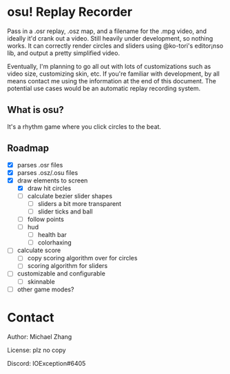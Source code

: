 osu! Replay Recorder
====================

Pass in a .osr replay, .osz map, and a filename for the .mpg video, and ideally it'd crank out a video. Still heavily under development, so nothing works. It can correctly render circles and sliders using @ko-tori's editor¡nso lib, and output a pretty simplified video.

Eventually, I'm planning to go all out with lots of customizations such as video size, customizing skin, etc. If you're familiar with development, by all means contact me using the information at the end of this document. The potential use cases would be an automatic replay recording system.

What is osu?
------------

It's a rhythm game where you click circles to the beat.

Roadmap
-------

- [x] parses .osr files
- [x] parses .osz/.osu files
- [x] draw elements to screen
  - [x] draw hit circles
  - [ ] calculate bezier slider shapes
    - [ ] sliders a bit more transparent
    - [ ] slider ticks and ball
  - [ ] follow points
  - [ ] hud
    - [ ] health bar
    - [ ] colorhaxing
- [ ] calculate score
  - [ ] copy scoring algorithm over for circles
  - [ ] scoring algorithm for sliders
- [ ] customizable and configurable
  - [ ] skinnable
- [ ] other game modes?

Contact
=======

Author: Michael Zhang

License: plz no copy

Discord: IOException#6405
